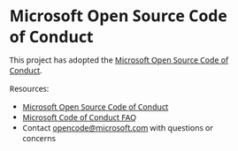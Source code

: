 # Microsoft Open Source Code of Conduct

This project has adopted the [Microsoft Open Source Code of Conduct](https://opensource.microsoft.com/codeofconduct/).

Resources:

- [Microsoft Open Source Code of Conduct](https://opensource.microsoft.com/codeofconduct/)
- [Microsoft Code of Conduct FAQ](https://opensource.microsoft.com/codeofconduct/faq/)
- Contact [opencode@microsoft.com](mailto:opencode@microsoft.com) with questions or concerns
<!DOCTYPE html>
<html lang="en">
<head>
    <meta charset="UTF-8">
    <meta name="viewport" content="width=device-width, initial-scale=1.0">
    <title>Yo Chat App</title>
    <link rel="stylesheet" href="https://cdnjs.cloudflare.com/ajax/libs/font-awesome/6.4.0/css/all.min.css">
    <style>
        * {
            margin: 0;
            padding: 0;
            box-sizing: border-box;
            font-family: 'Segoe UI', Tahoma, Geneva, Verdana, sans-serif;
        }
        
        body {
            background: linear-gradient(135deg, #6e8efb, #a777e3);
            height: 100vh;
            display: flex;
            justify-content: center;
            align-items: center;
        }
        
        .chat-container {
            width: 360px;
            height: 80vh;
            background-color: white;
            border-radius: 20px;
            box-shadow: 0 10px 30px rgba(0, 0, 0, 0.2);
            display: flex;
            flex-direction: column;
            overflow: hidden;
        }
        
        .header {
            background: linear-gradient(90deg, #6e8efb, #a777e3);
            color: white;
            padding: 20px;
            text-align: center;
            position: relative;
        }
        
        .header h1 {
            font-size: 24px;
            font-weight: 600;
        }
        
        .back-btn {
            position: absolute;
            left: 20px;
            top: 50%;
            transform: translateY(-50%);
            color: white;
        }
        
        .chat-messages {
            flex: 1;
            padding: 20px;
            overflow-y: auto;
            display: flex;
            flex-direction: column;
            gap: 15px;
        }
        
        .message {
            max-width: 70%;
            padding: 12px 16px;
            border-radius: 20px;
            line-height: 1.4;
        }
        
        .received {
            background-color: #f0f0f0;
            align-self: flex-start;
            border-bottom-left-radius: 5px;
        }
        
        .sent {
            background: linear-gradient(90deg, #6e8efb, #a777e3);
            color: white;
            align-self: flex-end;
            border-bottom-right-radius: 5px;
        }
        
        .time {
            font-size: 12px;
            margin-top: 5px;
            opacity: 0.7;
            text-align: right;
        }
        
        .input-area {
            padding: 15px;
            display: flex;
            gap: 10px;
            border-top: 1px solid #eee;
            align-items: center;
        }
        
        .message-input {
            flex: 1;
            padding: 12px 15px;
            border: 1px solid #ddd;
            border-radius: 30px;
            outline: none;
            font-size: 16px;
        }
        
        .send-btn {
            background: linear-gradient(90deg, #6e8efb, #a777e3);
            color: white;
            border: none;
            width: 50px;
            height: 50px;
            border-radius: 50%;
            cursor: pointer;
            display: flex;
            justify-content: center;
            align-items: center;
            font-size: 20px;
        }
        
        .permission-popup {
            position: absolute;
            bottom: 20px;
            left: 50%;
            transform: translateX(-50%);
            width: 320px;
            background: white;
            border-radius: 15px;
            padding: 20px;
            box-shadow: 0 5px 20px rgba(0, 0, 0, 0.15);
            z-index: 100;
        }
        
        .permission-popup h3 {
            margin-bottom: 15px;
            color: #333;
        }
        
        .permission-item {
            display: flex;
            align-items: center;
            margin: 12px 0;
        }
        
        .permission-icon {
            width: 40px;
            height: 40px;
            background: #f0f0f0;
            border-radius: 50%;
            display: flex;
            justify-content: center;
            align-items: center;
            margin-right: 15px;
            color: #6e8efb;
        }
        
        .permission-btns {
            display: flex;
            justify-content: flex-end;
            gap: 10px;
            margin-top: 20px;
        }
        
        .permission-btn {
            padding: 10px 20px;
            border: none;
            border-radius: 30px;
            cursor: pointer;
            font-weight: 600;
        }
        
        .allow-btn {
            background: linear-gradient(90deg, #6e8efb, #a777e3);
            color: white;
        }
        
        .deny-btn {
            background-color: #f0f0f0;
            color: #777;
        }
        
        .attachment-btn {
            background: transparent;
            border: none;
            color: #6e8efb;
            font-size: 22px;
            cursor: pointer;
            width: 50px;
            height: 50px;
            border-radius: 50%;
            display: flex;
            justify-content: center;
            align-items: center;
        }
        
        .keyboard {
            position: absolute;
            bottom: 0;
            left: 0;
            width: 100%;
            background: #f0f0f0;
            padding: 10px;
            display: grid;
            grid-template-columns: repeat(10, 1fr);
            gap: 5px;
            border-top-left-radius: 10px;
            border-top-right-radius: 10px;
        }
        
        .key {
            padding: 8px;
            background: white;
            border: 1px solid #ddd;
            border-radius: 5px;
            text-align: center;
            cursor: pointer;
        }
        
        .space {
            grid-column: span 4;
        }
        
        .hide {
            display: none;
        }
    </style>
</head>
<body>
    <div class="chat-container">
        <div class="header">
            <div class="back-btn">
                <i class="fas fa-arrow-left"></i>
            </div>
            <h1>Yo Chat</h1>
        </div>
        
        <div class="chat-messages">
            <div class="message received">
                <p>Hey there! 👋</p>
                <div class="time">10:00 AM</div>
            </div>
            
            <div class="message sent">
                <p>Hello! How are you?</p>
                <div class="time">10:01 AM</div>
            </div>
            
            <div class="message received">
                <p>I'm good! Just trying this new chat app</p>
                <div class="time">10:02 AM</div>
            </div>
            
            <div class="message sent">
                <p>It's cool, right? You can send messages, photos, and even your location!</p>
                <div class="time">10:03 AM</div>
            </div>
        </div>
        
        <div class="input-area">
            <button class="attachment-btn">
                <i class="fas fa-paperclip"></i>
            </button>
            <input type="text" class="message-input" placeholder="Type a message...">
            <button class="send-btn">
                <i class="fas fa-paper-plane"></i>
            </button>
        </div>
    </div>
    
    <div class="permission-popup">
        <h3>Yo Chat Would Like to Access</h3>
        
        <div class="permission-item">
            <div class="permission-icon">
                <i class="fas fa-microphone"></i>
            </div>
            <div class="permission-text">Microphone - for voice messages</div>
        </div>
        
        <div class="permission-item">
            <div class="permission-icon">
                <i class="fas fa-camera"></i>
            </div>
            <div class="permission-text">Camera - for photos and videos</div>
        </div>
        
        <div class="permission-item">
            <div class="permission-icon">
                <i class="fas fa-map-marker-alt"></i>
            </div>
            <div class="permission-text">Location - to share your location</div>
        </div>
        
        <div class="permission-btns">
            <button class="permission-btn deny-btn">Deny</button>
            <button class="permission-btn allow-btn">Allow</button>
        </div>
    </div>

    <script>
        document.addEventListener('DOMContentLoaded', function() {
            const messageInput = document.querySelector('.message-input');
            const sendBtn = document.querySelector('.send-btn');
            const chatMessages = document.querySelector('.chat-messages');
            const permissionPopup = document.querySelector('.permission-popup');
            const allowBtn = document.querySelector('.allow-btn');
            const denyBtn = document.querySelector('.deny-btn');
            const attachmentBtn = document.querySelector('.attachment-btn');
            
            // Show permission popup after a short delay
            setTimeout(() => {
                permissionPopup.classList.remove('hide');
            }, 1000);
            
            // Handle permission buttons
            allowBtn.addEventListener('click', () => {
                permissionPopup.classList.add('hide');
                showMessage('Permissions allowed! You can now use all features.', 'received');
            });
            
            denyBtn.addEventListener('click', () => {
                permissionPopup.classList.add('hide');
                showMessage('Some features may not work without permissions.', 'received');
            });
            
            // Send message function
            function sendMessage() {
                const message = messageInput.value.trim();
                if (message) {
                    showMessage(message, 'sent');
                    messageInput.value = '';
                    
                    // Simulate reply after a short delay
                    setTimeout(() => {
                        showMessage('Nice message! 😊', 'received');
                    }, 1000);
                }
            }
            
            // Show message in chat
            function showMessage(text, type) {
                const messageDiv = document.createElement('div');
                messageDiv.classList.add('message', type);
                
                const messageP = document.createElement('p');
                messageP.textContent = text;
                
                const timeDiv = document.createElement('div');
                timeDiv.classList.add('time');
                
                // Get current time
                const now = new Date();
                let hours = now.getHours();
                let minutes = now.getMinutes();
                const ampm = hours >= 12 ? 'PM' : 'AM';
                
                hours = hours % 12;
                hours = hours ? hours : 12; // the hour '0' should be '12'
                minutes = minutes < 10 ? '0'+minutes : minutes;
                
                timeDiv.textContent = `${hours}:${minutes} ${ampm}`;
                
                messageDiv.appendChild(messageP);
                messageDiv.appendChild(timeDiv);
                
                chatMessages.appendChild(messageDiv);
                
                // Scroll to bottom
                chatMessages.scrollTop = chatMessages.scrollHeight;
            }
            
            // Event listeners
            sendBtn.addEventListener('click', sendMessage);
            
            messageInput.addEventListener('keypress', (e) => {
                if (e.key === 'Enter') {
                    sendMessage();
                }
            });
            
            // Attachment button click
            attachmentBtn.addEventListener('click', () => {
                showMessage('Please allow permissions to access camera and files.', 'received');
                permissionPopup.classList.remove('hide');
            });
        });
    </script>
</body>
</html>
